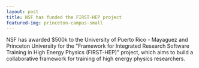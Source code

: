 ```yaml
---
layout: post
title: NSF has funded the FIRST-HEP project
featured-img: princeton-campus-small
---
```


  NSF has awarded $500k to the University of Puerto Rico - Mayaguez and Princeton University for the "Framework for Integrated Research Software Training in High Energy Physics (FIRST-HEP)" project, which aims to build a collaborative
framework for training of high energy physics researchers. 


